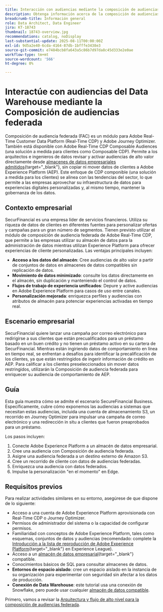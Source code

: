 ```yaml
---
title: Interacción con audiencias mediante la composición de audiencias federada
description: Obtenga información acerca de la composición de audiencias federada (FAC) y cómo permite a los arquitectos e ingenieros de datos depurar y activar audiencias de alto valor directamente desde los almacenes de datos admitidos.
breadcrumb-title: Información general
role: Data Architect, Data Engineer
jira: KT-18743
thumbnail: 18743-overview.jpg
recommendations: catalog, noDisplay
last-substantial-update: 2025-08-11T00:00:00Z
exl-id: 9d5a2e40-6cda-4164-87db-1bfffe3438e3
source-git-commit: e7484bcb8fa643a5c86b7d97da8c45d333e2e0ae
workflow-type: tm+mt
source-wordcount: '566'
ht-degree: 0%

---
```


# Interactúe con audiencias del Data Warehouse mediante la Composición de audiencias federada

Composición de audiencia federada (FAC) es un módulo para Adobe Real-Time Customer Data Platform (Real-Time CDP) y Adobe Journey Optimizer. También está disponible con Adobe Real-Time CDP Composable Audiences (una solución a medida para clientes como Composable CDP). Permite a los arquitectos e ingenieros de datos revisar y activar audiencias de alto valor directamente desde [almacenes de datos empresariales admitidos](https://experienceleague.adobe.com/en/docs/federated-audience-composition/using/start/access-prerequisites){target="_blank"}, sin copiar ni mover datos de clientes a Adobe Experience Platform (AEP). Este enfoque de CDP componible (una solución a medida para los clientes) se alinea con las tendencias del sector, lo que permite a las empresas aprovechar su infraestructura de datos para experiencias digitales personalizadas y, al mismo tiempo, mantener la gobernanza de los datos.

## Contexto empresarial

SecurFinancial es una empresa líder de servicios financieros. Utiliza su riqueza de datos de clientes en diferentes fuentes para personalizar ofertas y campañas para un gran número de segmentos. Tienen previsto utilizar el módulo de composición de audiencia federada de Adobe Real-Time CDP, que permite a las empresas utilizar su almacén de datos para la administración de datos mientras utilizan Experience Platform para ofrecer experiencias de cliente personalizadas. Las ventajas principales incluyen:

- **Acceso a los datos del almacén**: Cree audiencias de alto valor a partir de conjuntos de datos en almacenes de datos compatibles sin replicación de datos.
- **Movimiento de datos minimizado**: consulte los datos directamente en el almacén, sin duplicación y manteniendo el control de datos.
- **Flujos de trabajo de experiencia unificados**: Depure y active audiencias en Adobe Experience Platform para casos de uso entre canales.
- **Personalización mejorada**: enriquezca perfiles y audiencias con atributos de almacén para potenciar experiencias activadas en tiempo real.

## Escenario empresarial

SecurFinancial quiere lanzar una campaña por correo electrónico para redirigirse a sus clientes que están precualificados para un préstamo basado en un buen crédito y no tienen un préstamo activo en su cartera de SecurFinancial. Mientras están ingiriendo datos de comportamiento en línea en tiempo real, se enfrentan a desafíos para identificar la precalificación de los clientes, ya que están restringidos de ingerir información de crédito en AEP. Para calificar a los clientes preseleccionados sin mover datos restringidos, utilizarán la Composición de audiencia federada para enriquecer su audiencia de comportamiento de AEP.

## Guía

Esta guía muestra cómo se admite el escenario SecureFinancial Business. Específicamente, cubre cómo exponemos las audiencias a sistemas que necesitan estas audiencias, incluida una cuenta de almacenamiento S3, un recorrido en Journey Optimizer para impulsar una campaña de correo electrónico y una redirección in situ a clientes que fueron preaprobados para un préstamo.

Los pasos incluyen:

1. Conecte Adobe Experience Platform a un almacén de datos empresarial.
2. Cree una audiencia con Composición de audiencia federada.
3. Asigne una audiencia federada a un destino externo de Amazon S3.
4. Cree un recorrido de cliente con datos de audiencias federadas.
5. Enriquezca una audiencia con datos federados.
6. Impulse la personalización &quot;en el momento&quot; en Edge.

## Requisitos previos

Para realizar actividades similares en su entorno, asegúrese de que dispone de lo siguiente:

- Acceso a una cuenta de Adobe Experience Platform aprovisionada con Real-Time CDP o Journey Optimizer.
- Permisos de administrador del sistema o la capacidad de configurar permisos.
- Familiaridad con conceptos de Adobe Experience Platform, tales como esquemas, conjuntos de datos y audiencias (recomendado: complete la [Introducción a la lista de reproducción de Adobe Experience Platform](https://experienceleague.adobe.com/en/playlists/experience-platform-introduction?lang=en){target="_blank"} en Experience League).
- Acceso a un [almacén de datos empresarial](https://experienceleague.adobe.com/en/docs/federated-audience-composition/using/start/access-prerequisites){target="_blank"} compatible.
- Conocimientos básicos de SQL para consultar almacenes de datos.
- **Entornos de espacio aislado**: cree un espacio aislado en la instancia de su organización para experimentar con seguridad sin afectar a los datos de producción.
- **Conexión de Data Warehouse**: este tutorial usa una conexión de Snowflake, pero puede usar cualquier [almacén de datos compatible](https://experienceleague.adobe.com/en/docs/federated-audience-composition/using/start/access-prerequisites).

Primero, vamos a revisar la [Arquitectura y flujo de alto nivel para la composición de audiencias federada](fac-architecture-and-flow.md).
